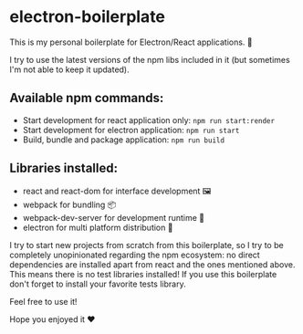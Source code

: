 # electron-boilerplate

This is my personal boilerplate for Electron/React applications. 🚀

I try to use the latest versions of the npm libs included in it (but sometimes I'm not able to keep it updated).

## Available npm commands:
- Start development for react application only: `npm run start:render`
- Start development for electron application: `npm run start`
- Build, bundle and package application: `npm run build`

## Libraries installed:
- react and react-dom for interface development 🖼
- webpack for bundling 📦
- webpack-dev-server for development runtime 🔩
- electron for multi platform distribution 🚀

I try to start new projects from scratch from this boilerplate, so I try to be completely unopinionated regarding the npm ecosystem: no direct dependencies are installed apart from react and the ones mentioned above. This means there is no test libraries installed! If you use this boilerplate don't forget to install your favorite tests library.

Feel free to use it!

Hope you enjoyed it ❤️
